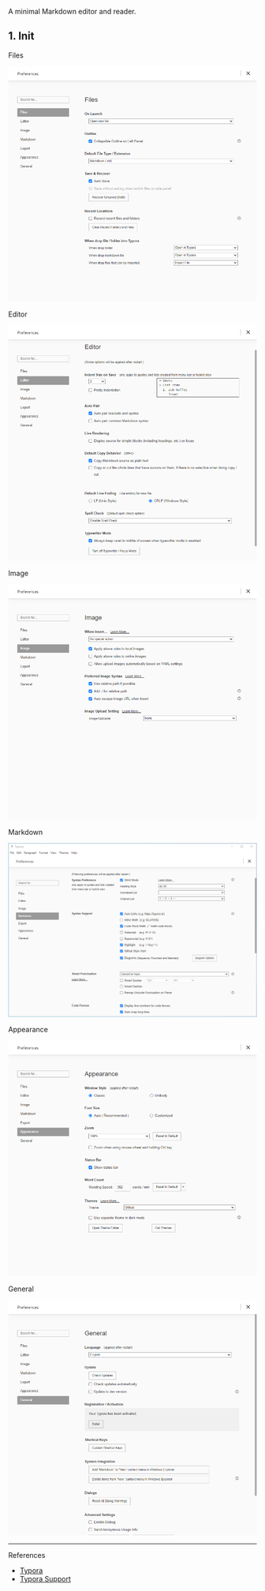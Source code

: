 A minimal Markdown editor and reader.

## 1. Init

Files

![Files](./../../../../../images//Typora/Files.png)

Editor

![Editor](./../../../../../images//Typora/Editor.png)

Image

![Image](./../../../../../images//Typora/Image.png)

Markdown

![Markdown](./../../../../../images//Typora/Markdown.png)

Appearance

![Appearance](./../../../../../images//Typora/Appearance.png)

General

![General](./../../../../../images//Typora/General.png)

---

References

- [Typora](https://typora.io/)
- [Typora Support](https://support.typora.io/)

